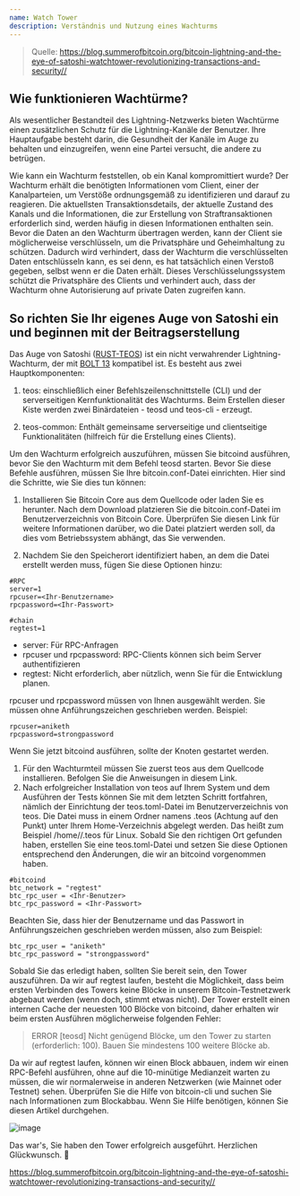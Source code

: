 ```yaml
---
name: Watch Tower
description: Verständnis und Nutzung eines Wachturms
---
```


> Quelle: https://blog.summerofbitcoin.org/bitcoin-lightning-and-the-eye-of-satoshi-watchtower-revolutionizing-transactions-and-security//

## Wie funktionieren Wachtürme?

Als wesentlicher Bestandteil des Lightning-Netzwerks bieten Wachtürme einen zusätzlichen Schutz für die Lightning-Kanäle der Benutzer. Ihre Hauptaufgabe besteht darin, die Gesundheit der Kanäle im Auge zu behalten und einzugreifen, wenn eine Partei versucht, die andere zu betrügen.

Wie kann ein Wachturm feststellen, ob ein Kanal kompromittiert wurde? Der Wachturm erhält die benötigten Informationen vom Client, einer der Kanalparteien, um Verstöße ordnungsgemäß zu identifizieren und darauf zu reagieren. Die aktuellsten Transaktionsdetails, der aktuelle Zustand des Kanals und die Informationen, die zur Erstellung von Straftransaktionen erforderlich sind, werden häufig in diesen Informationen enthalten sein. Bevor die Daten an den Wachturm übertragen werden, kann der Client sie möglicherweise verschlüsseln, um die Privatsphäre und Geheimhaltung zu schützen. Dadurch wird verhindert, dass der Wachturm die verschlüsselten Daten entschlüsseln kann, es sei denn, es hat tatsächlich einen Verstoß gegeben, selbst wenn er die Daten erhält. Dieses Verschlüsselungssystem schützt die Privatsphäre des Clients und verhindert auch, dass der Wachturm ohne Autorisierung auf private Daten zugreifen kann.

## So richten Sie Ihr eigenes Auge von Satoshi ein und beginnen mit der Beitragserstellung

Das Auge von Satoshi ([RUST-TEOS](https://github.com/talaia-labs/rust-teos?ref=blog.summerofbitcoin.org)) ist ein nicht verwahrender Lightning-Wachturm, der mit [BOLT 13](https://github.com/sr-gi/bolt13/blob/master/13-watchtowers.md?ref=blog.summerofbitcoin.org) kompatibel ist. Es besteht aus zwei Hauptkomponenten:

1. teos: einschließlich einer Befehlszeilenschnittstelle (CLI) und der serverseitigen Kernfunktionalität des Wachturms. Beim Erstellen dieser Kiste werden zwei Binärdateien - teosd und teos-cli - erzeugt.

2. teos-common: Enthält gemeinsame serverseitige und clientseitige Funktionalitäten (hilfreich für die Erstellung eines Clients).

Um den Wachturm erfolgreich auszuführen, müssen Sie bitcoind ausführen, bevor Sie den Wachturm mit dem Befehl teosd starten. Bevor Sie diese Befehle ausführen, müssen Sie Ihre bitcoin.conf-Datei einrichten. Hier sind die Schritte, wie Sie dies tun können:

1. Installieren Sie Bitcoin Core aus dem Quellcode oder laden Sie es herunter. Nach dem Download platzieren Sie die bitcoin.conf-Datei im Benutzerverzeichnis von Bitcoin Core. Überprüfen Sie diesen Link für weitere Informationen darüber, wo die Datei platziert werden soll, da dies vom Betriebssystem abhängt, das Sie verwenden.

2. Nachdem Sie den Speicherort identifiziert haben, an dem die Datei erstellt werden muss, fügen Sie diese Optionen hinzu:

```
#RPC
server=1
rpcuser=<Ihr-Benutzername>
rpcpassword=<Ihr-Passwort>

#chain
regtest=1
```

- server: Für RPC-Anfragen
- rpcuser und rpcpassword: RPC-Clients können sich beim Server authentifizieren
- regtest: Nicht erforderlich, aber nützlich, wenn Sie für die Entwicklung planen.

rpcuser und rpcpassword müssen von Ihnen ausgewählt werden. Sie müssen ohne Anführungszeichen geschrieben werden. Beispiel:

```
rpcuser=aniketh
rpcpassword=strongpassword
```

Wenn Sie jetzt bitcoind ausführen, sollte der Knoten gestartet werden.

1. Für den Wachturmteil müssen Sie zuerst teos aus dem Quellcode installieren. Befolgen Sie die Anweisungen in diesem Link.
2. Nach erfolgreicher Installation von teos auf Ihrem System und dem Ausführen der Tests können Sie mit dem letzten Schritt fortfahren, nämlich der Einrichtung der teos.toml-Datei im Benutzerverzeichnis von teos. Die Datei muss in einem Ordner namens .teos (Achtung auf den Punkt) unter Ihrem Home-Verzeichnis abgelegt werden. Das heißt zum Beispiel /home/<Ihr-Benutzername>/.teos für Linux. Sobald Sie den richtigen Ort gefunden haben, erstellen Sie eine teos.toml-Datei und setzen Sie diese Optionen entsprechend den Änderungen, die wir an bitcoind vorgenommen haben.

```
#bitcoind
btc_network = "regtest"
btc_rpc_user = <Ihr-Benutzer>
btc_rpc_password = <Ihr-Passwort>
```

Beachten Sie, dass hier der Benutzername und das Passwort in Anführungszeichen geschrieben werden müssen, also zum Beispiel:

```
btc_rpc_user = "aniketh"
btc_rpc_password = "strongpassword"
```

Sobald Sie das erledigt haben, sollten Sie bereit sein, den Tower auszuführen. Da wir auf regtest laufen, besteht die Möglichkeit, dass beim ersten Verbinden des Towers keine Blöcke in unserem Bitcoin-Testnetzwerk abgebaut werden (wenn doch, stimmt etwas nicht). Der Tower erstellt einen internen Cache der neuesten 100 Blöcke von bitcoind, daher erhalten wir beim ersten Ausführen möglicherweise folgenden Fehler:

> ERROR [teosd] Nicht genügend Blöcke, um den Tower zu starten (erforderlich: 100). Bauen Sie mindestens 100 weitere Blöcke ab.

Da wir auf regtest laufen, können wir einen Block abbauen, indem wir einen RPC-Befehl ausführen, ohne auf die 10-minütige Medianzeit warten zu müssen, die wir normalerweise in anderen Netzwerken (wie Mainnet oder Testnet) sehen. Überprüfen Sie die Hilfe von bitcoin-cli und suchen Sie nach Informationen zum Blockabbau. Wenn Sie Hilfe benötigen, können Sie diesen Artikel durchgehen.

![image](assets\2.png)

Das war's, Sie haben den Tower erfolgreich ausgeführt. Herzlichen Glückwunsch. 🎉

https://blog.summerofbitcoin.org/bitcoin-lightning-and-the-eye-of-satoshi-watchtower-revolutionizing-transactions-and-security//
